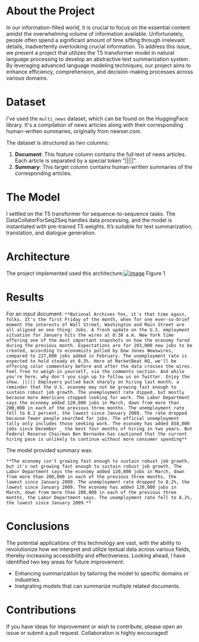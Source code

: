 # About the Project
In our information-filled world, it is crucial to focus on the essential content amidst the overwhelming volume of information available. Unfortunately, people often spend a significant amount of time sifting through irrelevant details, inadvertently overlooking crucial information. To address this issue, we present a project that utilizes the T5 transformer model in natural language processing to develop an abstractive text summarization system. By leveraging advanced language modeling techniques, our project aims to enhance efficiency, comprehension, and decision-making processes across various domains.

# Dataset

I've used the `multi_news`  dataset, which can be found on the HuggingFace library. It's a compilation of news articles along with their corresponding human-written summaries, originally from newser.com.

The dataset is structured as two columns:

1.  **Document**: This feature column contains the full text of news articles. Each article is separated by a special token “|||||”.
2.  **Summary**: This target column contains human-written summaries of the corresponding articles.

# The Model
I settled on the T5 transformer for sequence-to-sequence tasks. The DataCollatorForSeq2Seq handles data processing, and the model is instantiated with pre-trained T5 weights. It’s suitable for text summarization, translation, and dialogue generation.

# Architecture
The project implemented used this architecture:<a href="https://ibb.co/BLh0m2R"><img src="https://i.ibb.co/hsG3kFv/image.png" alt="image" border="0"></a>
Figure 1

# Results
For an input document:
`**National Archives Yes, it's that time again, folks. It's the first Friday of the month, when for one ever-so-brief moment the interests of Wall Street, Washington and Main Street are all aligned on one thing: Jobs. A fresh update on the U.S. employment situation for January hits the wires at 8:30 a.m. New York time offering one of the most important snapshots on how the economy fared during the previous month. Expectations are for 203,000 new jobs to be created, according to economists polled by Dow Jones Newswires, compared to 227,000 jobs added in February. The unemployment rate is expected to hold steady at 8.3%. Here at MarketBeat HQ, we'll be offering color commentary before and after the data crosses the wires. Feel free to weigh-in yourself, via the comments section. And while you're here, why don't you sign up to follow us on Twitter. Enjoy the show. ||||| Employers pulled back sharply on hiring last month, a reminder that the U.S. economy may not be growing fast enough to sustain robust job growth. The unemployment rate dipped, but mostly because more Americans stopped looking for work. The Labor Department says the economy added 120,000 jobs in March, down from more than 200,000 in each of the previous three months. The unemployment rate fell to 8.2 percent, the lowest since January 2009. The rate dropped because fewer people searched for jobs. The official unemployment tally only includes those seeking work. The economy has added 858,000 jobs since December _ the best four months of hiring in two years. But Federal Reserve Chairman Ben Bernanke has cautioned that the current hiring pace is unlikely to continue without more consumer spending**`



The model provided summary was:

`**The economy isn't growing fast enough to sustain robust job growth, but it's not growing fast enough to sustain robust job growth. The Labor Department says the economy added 120,000 jobs in March, down from more than 200,000 in each of the previous three months, the lowest since January 2009. The unemployment rate dropped to 8.2%, the lowest since January 2009. The economy has added 120,000 jobs in March, down from more than 200,000 in each of the previous three months, the Labor Department says. The unemployment rate fell to 8.2%, the lowest since January 2009.** `



# Conclusions
The potential applications of this technology are vast, with the ability to revolutionize how we interpret and utilize textual data across various fields, thereby increasing accessibility and effectiveness.
Looking ahead, I have identified two key areas for future improvement:

 - Enhancing summarization by tailoring the model to specific domains or industries. 
 - Inetgrating models that can summarize multiple related documents.

# Contributions
If you have ideas for improvement or wish to contribute, please open an issue or submit a pull request. Collaboration is highly encouraged!
